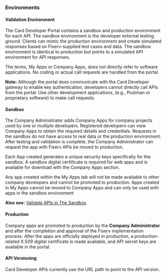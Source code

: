 ### Environments

#### Validation Environment
The Card Developer Portal contains a sandbox and production environment for each API. The sandbox environment is the developer external testing ground. Clients can mimic the production environment and create simulated responses based on Fiserv-supplied test cases and data. The sandbox environment is identical to production but points to a simulated API environment for API responses.

The terms, My Apps or Company Apps, does not directly refer to software applications. No coding or actual call requests are handled from the portal.

**Note:** Although the portal does communicate with the Card Developer gateway to enable key authentication, developers cannot directly call APIs from the portal. Use other development applications, (e.g., Postman or proprietary software) to make call requests.

 

#### Sandbox
The Company Administrator adds Company Apps for company projects used by one or multiple developers. Registered developers can view Company Apps to obtain the required details and credentials. Requests in the sandbox do not have access to real data or the production environment. After testing and validation is complete, the Company Administrator can request the app with Fiserv APIs be moved to production.

Each App created generates a unique security keys specifically for the sandbox. A sandbox digital certificate is required for web apps and is available for download with the Company Apps section.

Any app created within the My Apps tab will not be made available to other company developers and cannot be promoted to production. Apps created in My Apps cannot be moved to Company Apps and can only be used with apps in the sandbox environment

**Also see:** [Validate APIs in The Sandbox](?path=/docs/gettingstarted/validate-apis-sandbox.md)

 
#### Production
Company apps are promoted to production by the **Company Administrator** and after the completion and approval of the Fiserv implementation process. After the apps are officially deployed in production, a production-related X.509 digital certificate is made available, and API secret keys are available in the portal.

 

#### API Versioning
Card Developer APIs currently use the URL path to point to the API version.
